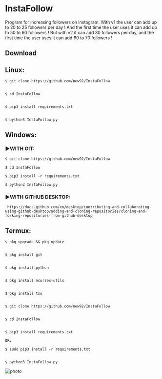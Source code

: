 <h1>InstaFollow</h1>
Program for increasing followers on Instagram. With v1 the user can add up to 20 to 25 followers per day ! And the first time the user uses it can add up to 50 to 60 followers !
But with v2 it can add 30 followers per day, and the first time the user uses it can add 60 to 70 followers !


<h2>Download</h2>

## Linux: 


    $ git clone https://github.com/new92/InstaFollow


    $ cd InstaFollow


    $ pip3 install requirements.txt


    $ python3 InstaFollow.py

## Windows:


<h3>▶️WITH GIT:</h3> 

    $ git clone https://github.com/new92/InstaFollow

    $ cd InstaFollow

    $ pip3 install -r requirements.txt

    $ python3 InstaFollow.py
    
<h3>▶️WITH GITHUB DESKTOP:</h3>  

     https://docs.github.com/en/desktop/contributing-and-collaborating-using-github-desktop/adding-and-cloning-repositories/cloning-and-forking-repositories-from-github-desktop

## Termux:


    $ pkg upgrade && pkg update


    $ pkg install git


    $ pkg install python
    
    
    $ pkg install ncurses-utils
    
    
    $ pkg install tsu


    $ git clone https://github.com/new92/InstaFollow


    $ cd InstaFollow


    $ pip3 install requirements.txt  
    
    OR: 
    
    $ sudo pip3 install -r requirements.txt


    $ python3 InstaFollow.py







![photo](https://user-images.githubusercontent.com/94779840/169890906-f82dc76b-3e53-4383-ab72-bb2b4c6ee490.png)
